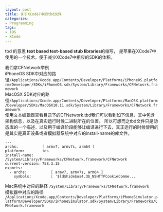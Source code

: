 ```yaml
---
layout: post
title: 关于XCode7中的tbd文件
categories:
- Programming
tags:
- iOS
- XCode
---
```


tbd 的意思 **text based text-based stub libraries**的缩写，
是苹果在XCode7中使用的一个技术，便于减少XCode7中相应的SDK的体积。

我们拿CFNetwork举例   
iPhoneOS SDK中对应的路径`/Applications/Xcode.app/Contents/Developer/Platforms/iPhoneOS.platform/Developer/SDKs/iPhoneOS.sdk/System/Library/Frameworks/CFNetwork.framework`   
MacOSX SDK对应的路径`/Applications/Xcode.app/Contents/Developer/Platforms/MacOSX.platform/Developer/SDKs/MacOSX10.11.sdk/System/Library/Frameworks/CFNetwork.framework`   
使用文本编辑器查看目录下的CFNetwork.tbd我们可以看到如下信息，其中包含架构信息，以及在真实运行时候二进制所在的位置。
所以可想而之tbd文件只是动态库的一个描述，以及用于编译阶段能够让编译进行下去，真正运行的时候使用的是其实是真正设备或者模拟器系统中对应的install-name的库文件。

```
---
archs:           [ armv7, armv7s, arm64 ]
platform:        ios
install-name:    /System/Library/Frameworks/CFNetwork.framework/CFNetwork
current-version: 758.3.15
exports:
  - archs:           [ armv7, armv7s, arm64 ]
    symbols:         [ '$ld$hide$os4.3$_NSHTTPCookieComme...
```


Mac系统中对应的路径 `/System/Library/Frameworks/CFNetwork.framework`   
模拟器中对应的路径 `/Applications/Xcode.app/Contents/Developer/Platforms/iPhoneSimulator.platform/Developer/SDKs/iPhoneSimulator.sdk/System/Library/Frameworks/CFNetwork.framework`